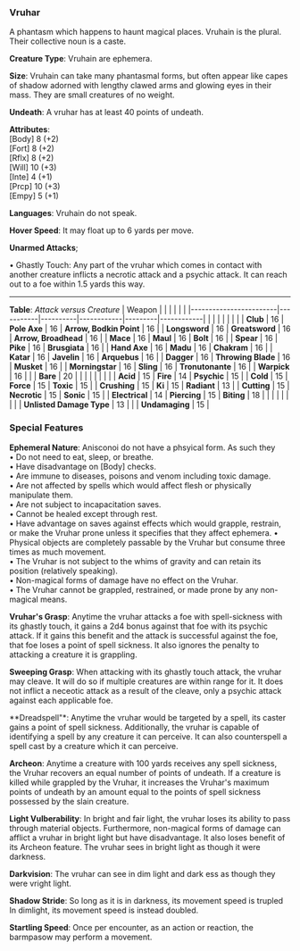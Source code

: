### Vruhar
A phantasm which happens to haunt magical places. Vruhain is the plural. Their collective noun is a caste.

**Creature Type**: Vruhain are ephemera.

**Size**: Vruhain can take many phantasmal forms, but often appear like capes of shadow adorned with lengthy clawed arms and glowing eyes in their mass. They are small creatures of no weight.

**Undeath**: A vruhar has at least 40 points of undeath.

**Attributes**:  
[Body] 8  (+2)  
[Fort] 8  (+2)  
[Rflx] 8  (+2)  
[Will] 10 (+3)  
[Inte] 4  (+1)  
[Prcp] 10 (+3)  
[Empy] 5  (+1)  

**Languages**: Vruhain do not speak.

**Hover Speed**: It may float up to 6 yards per move.

**Unarmed Attacks**;

 • Ghastly Touch: Any part of the vruhar which comes in contact with another creature inflicts a necrotic attack and a psychic attack. It can reach out to a foe within 1.5 yards this way.

---------------------

**Table**: *Attack versus Creature* 
| Weapon                 |          |            |         |            |         |
|------------------------|-----------|----------|------------|---------|------------|
|                        |          |            |         |            |         |
| **Club**                   | 16     | **Pole Axe**       | 16     | **Arrow, Bodkin Point**    | 16    |
| **Longsword**              | 16     | **Greatsword**     | 16     | **Arrow, Broadhead**    | 16    |
| **Mace**                   | 16     | **Maul**           | 16     | **Bolt** | 16    |
| **Spear**                  | 16     | **Pike**           | 16     | **Brusgiata** | 16     |
| **Hand Axe**               | 16     | **Madu**           | 16     | **Chakram** | 16    |
| **Katar**                  | 16     | **Javelin**        | 16     | **Arquebus** | 16    |
| **Dagger**                 | 16     | **Throwing Blade** | 16     | **Musket** | 16    |
| **Morningstar**            | 16     | **Sling**          | 16     | **Tronutonante** | 16    |
| **Warpick**                | 16     |                    |        | **Bare** |  20 |
|                            |           |          |            |         |            |
| **Acid**                   | 15     | **Fire** | 14     | **Psychic** | 15     |
| **Cold**                   | 15     | **Force** | 15     | **Toxic**  | 15     |
| **Crushing**               | 15     | **Ki** | 15     | **Radiant** | 13     |
| **Cutting**                | 15     | **Necrotic** | 15     | **Sonic** | 15    |
| **Electrical**             | 14     | **Piercing** | 15     | **Biting** | 18    |
|                        |           |          |            |         |            |
| **Unlisted Damage Type** | 13 |   |    | **Undamaging** | 15 |


### Special Features

**Ephemeral Nature**: Anisconoi do not have a phsyical form. As such they   
 • Do not need to eat, sleep, or breathe.  
 • Have disadvantage on [Body] checks.  
 • Are immune to diseases, poisons and venom including toxic damage.  
 • Are not affected by spells which would affect flesh or physically manipulate them.  
 • Are not subject to incapacitation saves.  
 • Cannot be healed except through rest.  
 • Have advantage on saves against effects which would grapple, restrain, or make the Vruhar prone unless it specifies that they affect ephemera.
 • Physical objects are completely passable by the Vruhar but consume three times as much movement.  
 • The Vruhar is not subject to the whims of gravity and can retain its position (relatively speaking).   
 • Non-magical forms of damage have no effect on the Vruhar.  
 • The Vruhar cannot be grappled, restrained, or made prone by any non-magical means.  

**Vruhar's Grasp**: Anytime the vruhar attacks a foe with spell-sickness with its ghastly touch, it gains a 2d4 bonus against that foe with its psychic attack. If it gains this benefit and the attack is successful against the foe, that foe loses a point of spell sickness. It also ignores the penalty to attacking a creature it is grappling.

**Sweeping Grasp**: When attacking with its ghastly touch attack, the vruhar may cleave. It will do so if multiple creatures are within range for it. It does not inflict a neceotic attack as a result of the cleave, only a psychic attack against each applicable foe.

**Dreadspell"*: Anytime the vruhar would be targeted by a spell, its caster gains a point of spell sickness. Additionally, the vruhar is capable of identifying a spell by any creature it can perceive. It can also counterspell a spell cast by a creature which it can perceive.

**Archeon**: Anytime a creature with 100 yards receives any spell sickness, the Vruhar recovers an equal number of points of undeath. If a creature is killed while grappled by the Vruhar, it increases the Vruhar's maximum points of undeath by an amount equal to the points of spell sickness possessed by the slain creature.

**Light Vulberability**: In bright and fair light, the vruhar loses its ability to pass through material objects. Furthermore, non-magical forms of damage can afflict a vruhar in bright light but have disadvantage. It also loses benefit of its Archeon feature. The vruhar sees in bright light as though it were darkness.

**Darkvision**: The vruhar can see in dim light and dark ess as though they were vright light.

**Shadow Stride**: So long as it is in darkness, its movement speed is trupled  In dimlight, its movement speed is instead doubled.

**Startling Speed**: Once per encounter, as an action or reaction, the barmpasow may perform a movement.